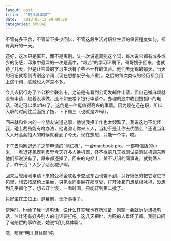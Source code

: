 ```yaml
---
layout: post
title:  "“明儿具体聊”"
date:   2013-05-13 09:00:00
categories: SMUDGE
---
```


不管有多不舍，不管留下多少回忆，不管这段生活对职业生涯的重要程度如何，都有离开的一天。

还好，这次只是离开，而不是离别。又一次说道离别这个词，每次说它都有或多或少的伤感，印象中最深的一次是高中，“艰苦”的学习环境下，哥哥嫂子回来，也就待了几天，但是让枯燥的学习生活有了些不一样的体验。他们去无锡的那天，当天的日记就写到离别这个词（现在想想似乎有点重）。之后的每次类似的经历都会用上这个词，感触也大体差不多。

今儿去招行办了个公积金联名卡，之前是有看到公司发邮件申请，但自己嫌麻烦就没有申请，趁着没事做，还不如去楼下银行申请个。办理的途中收到搜狐hr的电话，确定可以发offer了，这倒是一件挺值得高兴的事情。因为现在还在职，所以入职的时间往后面拖了拖，下下周三（也就是29号）。

回来就和业内的一个朋友说道这事，他说我换工作也太频繁了，我说这也不能怪我，碰上裁员能有啥办法，他说谁让你来人人，当初不是让你去优酷么？还说当年人人开高薪招人的时候就看到了今天。现在想想，只能一个字，哎。

下午去内网退还了之前申请的“测试机”，一台macbook pro，一部电信版的小米，一看退还机器列表里今天好多人换机器，怪不得前几天找测试要测试机调东西他们都说没有了，原来都还掉了。回来的电梯上，某不认识的同事说，就剩俩人了，咋干活？人少了活没减少啊。

回来后想用刚申请下来的公积金联名卡查点东西也查不到，只好愤愤的把它塞进书包里，想去按摩椅上坐坐，只见女同事躺在那享受，打开冰箱门想拿根冰棍，没想到几乎都化了，想去订个饭，一看时间，只能订到第二批了。

只好坐在工位上，屏幕前，无所事事了。

傍晚时，hr给了我一通电话，说什么其实我也有所准备，刚聊一会就匆匆想挂电话，估计还有好多别人的电话要打吧。这几天把hr，内网的人累坏了都。我随口问了句赔偿的事咋说，她说“明儿具体聊”。

嗯，那就“明儿具体聊”吧。